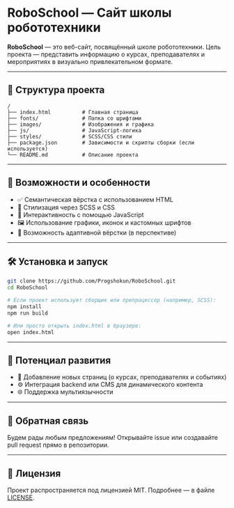 # RoboSchool — Сайт школы робототехники

**RoboSchool** — это веб-сайт, посвящённый школе робототехники. Цель проекта — представить информацию о курсах, преподавателях и мероприятиях в визуально привлекательном формате.

---

## 📁 Структура проекта

```
/
├── index.html          # Главная страница
├── fonts/              # Папка со шрифтами
├── images/             # Изображения и графика
├── js/                 # JavaScript-логика
├── styles/             # SCSS/CSS стили
├── package.json        # Зависимости и скрипты сборки (если используется)
└── README.md           # Описание проекта
```

---

## 🚀 Возможности и особенности

- ✅ Семантическая вёрстка с использованием HTML
- 🎨 Стилизация через SCSS и CSS
- 🧠 Интерактивность с помощью JavaScript
- 🖼 Использование графики, иконок и кастомных шрифтов
- 📱 Возможность адаптивной вёрстки (в перспективе)

---

## 🛠 Установка и запуск

```bash
git clone https://github.com/Progshokun/RoboSchool.git
cd RoboSchool

# Если проект использует сборщик или препроцессор (например, SCSS):
npm install
npm run build

# Или просто открыть index.html в браузере:
open index.html
```

---

## 🎯 Потенциал развития

- 📄 Добавление новых страниц (о курсах, преподавателях и событиях)
- ⚙️ Интеграция backend или CMS для динамического контента
- 🌐 Поддержка мультиязычности

---

## 🤝 Обратная связь

Будем рады любым предложениям! Открывайте issue или создавайте pull request прямо в репозитории.

---

## 🪪 Лицензия

Проект распространяется под лицензией MIT. Подробнее — в файле [LICENSE](./LICENSE).
